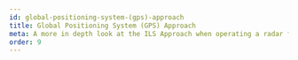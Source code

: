 ```yaml
---
id: global-positioning-system-(gps)-approach
title: Global Positioning System (GPS) Approach
meta: A more in depth look at the ILS Approach when operating a radar facility within Infinite Flight.
order: 9
---
```


